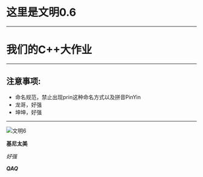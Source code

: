 # 这里是文明0.6   
----
# 我们的C++大作业  
----
## 注意事项:  

- 命名规范，禁止出现prin这种命名方式以及拼音PinYin   
- 龙哥，好强    
- 坤坤，好强  
----
![文明6](https://cn.bing.com/images/search?view=detailV2&ccid=Wyc7CQEi&id=F93634270C37D92473E58DA7626707C2FE689268&thid=OIP.Wyc7CQEiyMYMmQZbScOqjQHaFP&mediaurl=https%3a%2f%2fpic2.zhimg.com%2fv2-4918d95a1b067f5257df4ecfbfd97455_r.jpg&exph=566&expw=800&q=%e6%96%87%e6%98%8e6%e5%9b%be%e7%89%87&simid=608030046513036488&FORM=IRPRST&ck=BD81E248043C4366B51B6548933BA084&selectedIndex=9 " 文明6")

**基尼太美**

*好强*

***QAQ***